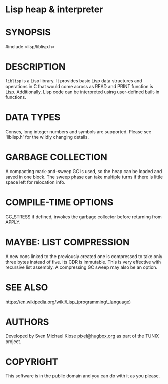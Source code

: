 Lisp heap & interpreter
=======================

# SYNOPSIS

\#include <lisp/liblisp.h>

# DESCRIPTION

`liblisp` is a Lisp library.  It provides basic Lisp
data structures and operations in C that would come across
as READ and PRINT function is Lisp.  Additionally, Lisp
code can be interpreted using user-defined built-in
functions.

# DATA TYPES

Conses, long integer numbers and symbols are supported.
Please see 'liblisp.h' for the wildly changing details.

# GARBAGE COLLECTION

A compacting mark-and-sweep GC is used, so the heap can
be loaded and saved in one block.  The sweep phase can take
multiple turns if there is little space left for relocation
info.

# COMPILE-TIME OPTIONS

GC_STRESS if defined, invokes the garbage collector before
returning from APPLY.

# MAYBE: LIST COMPRESSION

A new cons linked to the previously created one is
compressed to take only three bytes instead of five.  Its
CDR is immutable.  This is very effective with recursive
list assembly.
A compressing GC sweep may also be an option.

# SEE ALSO

https://en.wikipedia.org/wiki/Lisp_(programming\_language)

# AUTHORS

Developed by Sven Michael Klose <pixel@hugbox.org> as part
of the TUNIX project.

# COPYRIGHT

This software is in the public domain and you can do with it
as you please.

